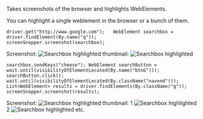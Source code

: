 Takes screenshots of the browser and highlights WebElements.

You can highlight a single weblement in the browser or a bunch of them.

`driver.get("http://www.google.com");  
 WebElement searchbox = driver.findElement(By.name("q"));  
 screenSnapper.screenshot(searchbox);  
 `

 Screenshot:
 ![Searchbox highlighted](https://raw.github.com/nicegraham/SeleniumScreenSnapper/master/images/1352712088481.png)
 thumbnail:
 ![Searchbox highlighted](https://raw.github.com/nicegraham/SeleniumScreenSnapper/master/images/thumbnails/1352712088481.png)

 `searchbox.sendKeys("cheese");
 WebElement searchButton = wait.until(visibilityOfElementLocated(By.name("btnG")));
 searchButton.click();
 wait.until(visibilityOfElementLocated(By.className("navend")));
 List<WebElement> results = driver.findElements(By.className("g"));
 screenSnapper.screenshot(results);`

 Screenshot:
 ![Searchbox highlighted](https://raw.github.com/nicegraham/SeleniumScreenSnapper/master/images/1352712091765.png)
 thumbnail:
 1
 ![Searchbox highlighted](https://raw.github.com/nicegraham/SeleniumScreenSnapper/master/images/thumbnails/1352712091765_1.png)
 2
 ![Searchbox highlighted](https://raw.github.com/nicegraham/SeleniumScreenSnapper/master/images/thumbnails/1352712091765_2.png)
 etc.
